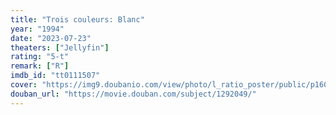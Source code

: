 ```yaml
---
title: "Trois couleurs: Blanc"
year: "1994"
date: "2023-07-23"
theaters: ["Jellyfin"]
rating: "5-t"
remark: ["R"]
imdb_id: "tt0111507"
cover: "https://img9.doubanio.com/view/photo/l_ratio_poster/public/p1604838524.jpg"
douban_url: "https://movie.douban.com/subject/1292049/"
---
```


